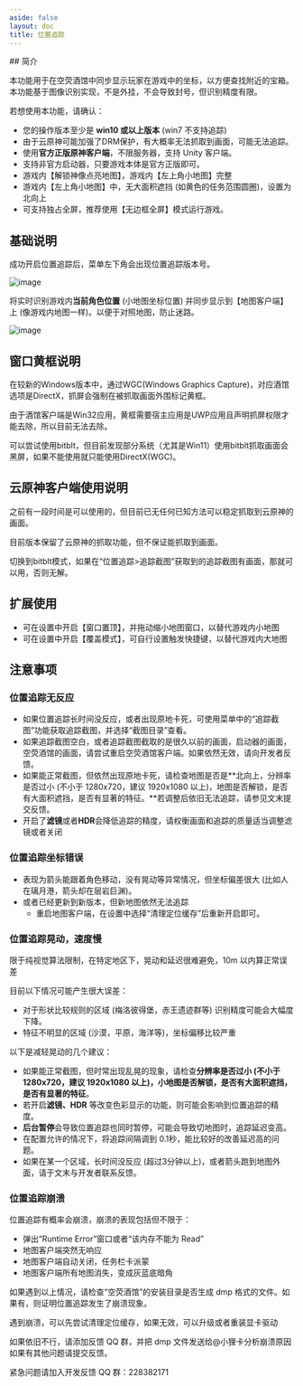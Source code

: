 ```yaml
---
aside: false
layout: doc
title: 位置追踪
---
```


[文：【位置追踪】注意事项]: # 'https://support.qq.com/products/321980/faqs/102055'

​## 简介

本功能用于在空荧酒馆中同步显示玩家在游戏中的坐标，以方便查找附近的宝箱。本功能基于图像识别实现，不是外挂，不会导致封号，但识别精度有限。

若想使用本功能，请确认：

- 您的操作版本至少是 **win10 或以上版本** (win7 不支持追踪)
- 由于云原神可能加强了DRM保护，有大概率无法抓取到画面，可能无法追踪。
- 使用**官方正版原神客户端**，不限服务器，支持 Unity 客户端。
- 支持非官方启动器，只要游戏本体是官方正版即可。
- 游戏内【解锁神像点亮地图】，游戏内【左上角小地图】完整
- 游戏内【左上角小地图】中，无大面积遮挡 (如黄色的任务范围圆圈)，设置为北向上
- 可支持独占全屏，推荐使用【无边框全屏】模式运行游戏。

## 基础说明

成功开启位置追踪后，菜单左下角会出现位置追踪版本号。

​​![image](https://github.com/Sallee1/docs/assets/99392726/4cdb4060-6aee-4ebf-9475-df58968266ad)

将实时识别游戏内**当前角色位置** (小地图坐标位置) 并同步显示到【地图客户端】上 (像游戏内地图一样)。以便于对照地图，防止迷路。

![image](https://github.com/Sallee1/docs/assets/99392726/e23d5c97-9951-4f37-a33b-f39b4ba01521)

## 窗口黄框说明

在较新的Windows版本中，通过WGC(Windows Graphics Capture)，对应酒馆选项是DirectX，抓屏会强制在被抓取画面外围标记黄框。

由于酒馆客户端是Win32应用，黄框需要宿主应用是UWP应用且声明抓屏权限才能去除，所以目前无法去除。

可以尝试使用bitblt，但目前发现部分系统（尤其是Win11）使用bitblt抓取画面会黑屏，如果不能使用就只能使用DirectX(WGC)。

## 云原神客户端使用说明

之前有一段时间是可以使用的，但目前已无任何已知方法可以稳定抓取到云原神的画面。

目前版本保留了云原神的抓取功能，但不保证能抓取到画面。

切换到bitblt模式，如果在“位置追踪>追踪截图”获取到的追踪截图有画面，那就可以用，否则无解。

## 扩展使用

- 可在设置中开启【窗口置顶】，并拖动缩小地图窗口，以替代游戏内小地图
- 可在设置中开启【覆盖模式】，可自行设置触发快捷键，以替代游戏内大地图

## 注意事项

### 位置追踪无反应

- 如果位置追踪长时间没反应，或者出现原地卡死，可使用菜单中的“追踪截图”功能获取追踪截图，并选择“截图目录”查看。
- 如果追踪截图空白，或者追踪截图截取的是很久以前的画面，启动器的画面，空荧酒馆的画面，请尝试重启空荧酒馆客户端。如果依然无效，请向开发者反馈。
- 如果能正常截图，但依然出现原地卡死，请检查地图是否是**北向上，分辨率是否过小 (不小于 1280x720，建议 1920x1080 以上)，地图是否解锁，是否有大面积遮挡，是否有显著的特征。**若调整后依旧无法追踪，请参见文末提交反馈。
- 开启了**滤镜**或者**HDR**会降低追踪的精度，请权衡画面和追踪的质量适当调整滤镜或者关闭

### 位置追踪坐标错误

- 表现为箭头能跟着角色移动，没有晃动等异常情况，但坐标偏差很大 (比如人在璃月港，箭头却在层岩巨渊)。
- 或者已经更新到新版本，但新地图依然无法追踪
  - 重启地图客户端，在设置中选择“清理定位缓存”后重新开启即可。

### 位置追踪晃动，速度慢

限于纯视觉算法限制，在特定地区下，晃动和延迟很难避免，10m 以内算正常误差

目前以下情况可能产生很大误差：

- 对于形状比较规则的区域 (梅洛彼得堡，赤王遗迹群等) 识别精度可能会大幅度下降。
- 特征不明显的区域 (沙漠，平原，海洋等)，坐标偏移比较严重

以下是减轻晃动的几个建议：

- 如果能正常截图，但时常出现乱晃的现象，请检查**分辨率是否过小 (不小于 1280x720，建议 1920x1080 以上)，小地图是否解锁，是否有大面积遮挡，是否有显著的特征**。
- 若开启**滤镜、HDR** 等改变色彩显示的功能，则可能会影响到位置追踪的精度。
- **后台暂停**会导致位置追踪也同时暂停，可能会导致切地图时，追踪延迟变高。
- 在配置允许的情况下，将追踪间隔调到 0.1秒，能比较好的改善延迟高的问题。
- 如果在某一个区域，长时间没反应 (超过3分钟以上)，或者箭头跑到地图外面，请于文末与开发者联系反馈。

### 位置追踪崩溃

位置追踪有概率会崩溃，崩溃的表现包括但不限于：

- 弹出“Runtime Error”窗口或者“该内存不能为 Read”
- 地图客户端突然无响应
- 地图客户端自动关闭，任务栏卡派蒙
- 地图客户端所有地图消失，变成灰蓝底暗角

如果遇到以上情况，请检查“空荧酒馆”的安装目录是否生成 dmp 格式的文件。如果有，则证明位置追踪发生了崩溃现象。

遇到崩溃，可以先尝试清理定位缓存，如果无效，可以升级或者重装显卡驱动

如果依旧不行，请添加反馈 QQ 群，并把 dmp 文件发送给@小狸卡分析崩溃原因
如果有其他问题请提交反馈。

紧急问题请加入开发反馈 QQ 群：228382171
